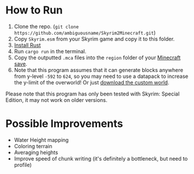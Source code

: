 # How to Run
1. Clone the repo. (`git clone https://github.com/ambiguousname/Skyrim2Minecraft.git`)
2. Copy `Skyrim.esm` from your Skyrim game and copy it to this folder.
3. [Install Rust](https://rustup.rs/)
4. Run `cargo run` in the terminal.
5. Copy the outputted `.mca` files into the `region` folder of your [Minecraft save](https://minecraft.wiki/w/World).
6. Note that this program assumes that it can generate blocks anywhere from y-level `-592` to `624`, so you may need to use a datapack to increase the y-limit of the overworld! Or just [download the custom world](https://drive.proton.me/urls/HVWNDC03T0#VKyc404VoD40). 

Please note that this program has only been tested with Skyrim: Special Edition, it may not work on older versions.

# Possible Improvements
- Water Height mapping
- Coloring terrain
- Averaging heights
- Improve speed of chunk writing (it's definitely a bottleneck, but need to profile)